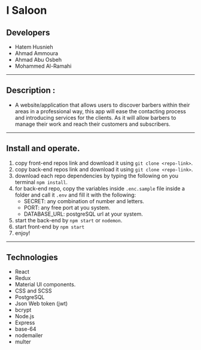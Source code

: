 # I Saloon

## Developers

- Hatem Husnieh
- Ahmad Ammoura
- Ahmad Abu Osbeh
- Mohammed Al-Ramahi

---

## Description :

- A website/application that allows users to discover barbers within their areas in a professional way, this app will ease the contacting process and introducing services for the clients. As it will allow barbers to manage their work and reach their customers and subscribers.

---

## Install and operate.

1. copy front-end repos link and download it using `git clone <repo-link>`.
1. copy back-end repos link and download it using `git clone <repo-link>`.
1. download each repo dependencies by typing the following on you terminal `npm install`.
1. for back-end repo, copy the variables inside `.enc.sample` file inside a folder and call it `.env` and fill it with the following:
   - SECRET: any combination of number and letters.
   - PORT: any free port at you system.
   - DATABASE_URL: postgreSQL url at your system.
1. start the back-end by `npm start` or `nodemon`.
1. start front-end by `npm start`
1. enjoy!

---

## Technologies

- React
- Redux
- Material UI components.
- CSS and SCSS
- PostgreSQL
- Json Web token (jwt)
- bcrypt
- Node.js
- Express
- base-64
- nodemailer
- multer
